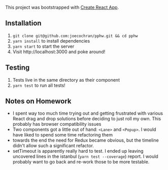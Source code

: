 This project was bootstrapped with [Create React App](https://github.com/facebook/create-react-app).

## Installation
1. `git clone git@github.com:joecochran/pphw.git && cd pphw`
2. `yarn install` to install dependencies
3. `yarn start` to start the server
4. Visit http://localhost:3000 and poke around!

## Testing
1. Tests live in the same directory as their component
2. `yarn test` to run all tests!

## Notes on Homework
- I spent way too much time trying out and getting frustrated with various React drag and drop solutions before deciding to just roll my own. This probably has browser compatibility issues
- Two components got a little out of hand: `<Lane>` and `<Popup>`. I would have liked to spend some time refactoring them
- towards the end the need for Redux became obvious, but the timeline didn't allow such a significant refactor.
- setTimeout is apparently really hard to test. I ended up leaving uncovered lines in the istanbul (`yarn test --coverage`) report. I would probably want to go back and re-work those to be more testable.
